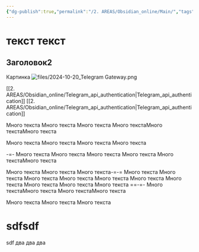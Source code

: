 ```yaml
---
{"dg-publish":true,"permalink":"/2. AREAS/Obsidian_online/Main/","tags":["сайты","gardenEntry","gardenEntry"],"created":"2024-10-21T11:51:57.475-03:00","updated":"2024-10-22T13:21:23.044-03:00"}
---
```


# текст текст
## Заголовок2
Картинка
![files/2024-10-20_Telegram Gateway.png](/img/user/2.%20AREAS/Obsidian_online/files/2024-10-20_Telegram%20Gateway.png)

[[2. AREAS/Obsidian_online/Telegram_api_authentication\|Telegram_api_authentication]]
[[2. AREAS/Obsidian_online/Telegram_api_authentication\|Telegram_api_authentication]]



Много текста
Много текста
Много текста
Много текстаМного текстаМного текста

Много текста
Много текста
Много текста
Много текста

-=-
Много текста
Много текста
Много текста
Много текста
Много текстаМного текста

Много текста
Много текста
Много текста-=-=
Много текста
Много текста
Много текста
Много текста
Много текста
Много текста
Много текста
Много текста
Много текста
Много текста
==-=-
Много текстаМного текста
Много текстаМного текста

Много текста
Много текста
Много текста
# sdfsdf
sdf
два
два
два